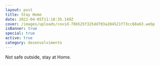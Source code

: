 ```yaml
---
layout: post
title: Stay Home
date: 2021-04-05T11:18:35.149Z
cover: /images/uploads/covid-78b525f325dd703a204521f73cc68a63.webp
isBanner: true
special: true
active: true
category: desenvolvimento
---
```


Not safe outside, stay at Home.
